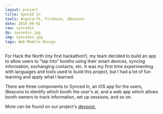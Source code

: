 ```yaml
---
layout: project
title: Synced In
tools: AngularJS, Firebase, iBeacons
date: 2016-09-01
raw: syncedin
dp: syncedin.jpg
img: syncedin.jpg
tags: Web Mobile Design
---
```


For Hack the North (my first hackathon!), my team decided to build an app to allow users to "tap into" booths using their smart devices, syncing information, exchanging contacts, etc. It was my first time experimenting with languages and tools used to build this project, but I had a lot of fun learning and apply what I learned.

There are three components to Synced In, an iOS app for the users, iBeacons to identify which booth the user's at, and a web app which allows booth owners to track information, set up sessions, and so on. 

More can be found on our project's <a target = "_blank" href = "https://devpost.com/software/synchin/">devpost.</a>